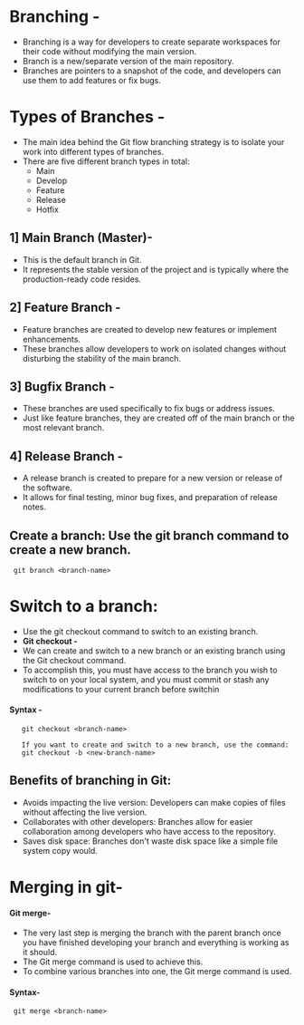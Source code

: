 # Branching -
-  Branching is a way for developers to create separate workspaces for their code without modifying the main version.
-  Branch is a new/separate version of the main repository.
-  Branches are pointers to a snapshot of the code, and developers can use them to add features or fix bugs.

# Types of Branches -
- The main idea behind the Git flow branching strategy is to isolate your work into different types of branches.
- There are five different branch types in total:
  - Main
  - Develop
  - Feature
  - Release
  - Hotfix
## 1] Main Branch (Master)-
- This is the default branch in Git.
- It represents the stable version of the project and is typically where the production-ready code resides.
## 2] Feature Branch -
- Feature branches are created to develop new features or implement enhancements.
- These branches allow developers to work on isolated changes without disturbing the stability of the main branch.

## 3] Bugfix Branch -
- These branches are used specifically to fix bugs or address issues.
- Just like feature branches, they are created off of the main branch or the most relevant branch.

## 4] Release Branch -
- A release branch is created to prepare for a new version or release of the software.
- It allows for final testing, minor bug fixes, and preparation of release notes.



## Create a branch: Use the git branch command to create a new branch.
     git branch <branch-name>

# Switch to a branch:  
- Use the git checkout command to switch to an existing branch.
- **Git checkout -**
- We can create and switch to a new branch or an existing branch using the Git checkout command.
- To accomplish this, you must have access to the branch you wish to switch to on your local system, and you must commit or stash any modifications to your current branch before switchin

#### Syntax - 
       git checkout <branch-name>
       
       If you want to create and switch to a new branch, use the command:
       git checkout -b <new-branch-name>

## Benefits of branching in Git:
- Avoids impacting the live version: Developers can make copies of files without affecting the live version. 
- Collaborates with other developers: Branches allow for easier collaboration among developers who have access to the repository. 
- Saves disk space: Branches don't waste disk space like a simple file system copy would.

# Merging in git-
#### Git merge-
- The very last step is merging the branch with the parent branch once you have finished developing your branch and everything is working as it should.
- The Git merge command is used to achieve this.
- To combine various branches into one, the Git merge command is used.

#### Syntax-
     git merge <branch-name>


